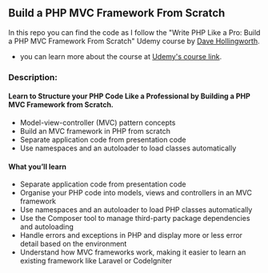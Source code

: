 ## Build a PHP MVC Framework From Scratch

In this repo you can find the code as I follow the "Write PHP Like a Pro: Build a PHP MVC Framework From Scratch" Udemy course by [Dave Hollingworth][Dave Hollingworth].

- you can learn more about the course at [Udemy's course link][udemy link].

### Description:

#### Learn to Structure your PHP Code Like a Professional by Building a PHP MVC Framework from Scratch.
- Model-view-controller (MVC) pattern concepts
- Build an MVC framework in PHP from scratch
- Separate application code from presentation code
- Use namespaces and an autoloader to load classes automatically


#### What you’ll learn

- Separate application code from presentation code
- Organise your PHP code into models, views and controllers in an MVC framework
- Use namespaces and an autoloader to load PHP classes automatically
- Use the Composer tool to manage third-party package dependencies and autoloading
- Handle errors and exceptions in PHP and display more or less error detail based on the environment
- Understand how MVC frameworks work, making it easier to learn an existing framework like Laravel or CodeIgniter



[//]: # (These are reference links used in the body of this note and get stripped out when the markdown processor does its job. There is no need to format nicely because it shouldn't be seen. Thanks SO - http://stackoverflow.com/questions/4823468/store-comments-in-markdown-syntax)

   [Dave Hollingworth]: <https://www.udemy.com/user/davehollingworth/>
   [udemy link]: <https://www.udemy.com/php-mvc-from-scratch/>

